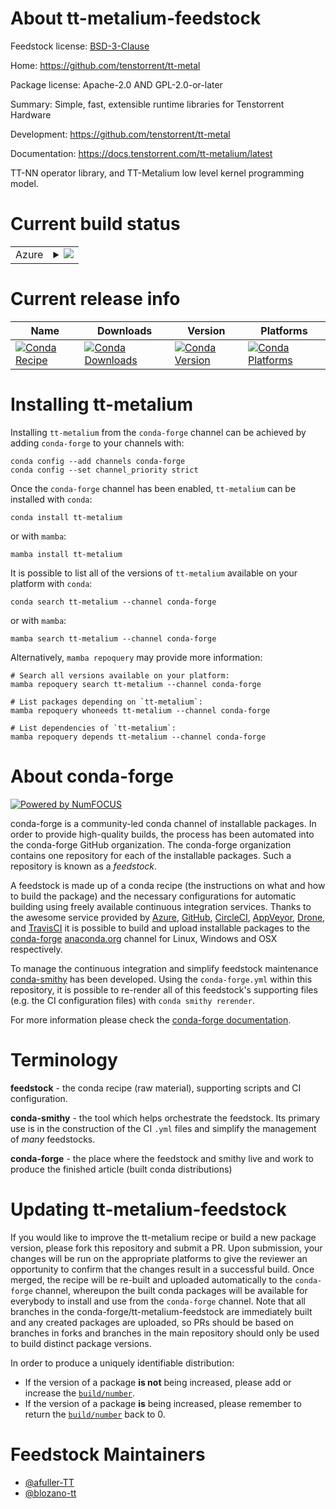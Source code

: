 About tt-metalium-feedstock
===========================

Feedstock license: [BSD-3-Clause](https://github.com/conda-forge/tt-metalium-feedstock/blob/main/LICENSE.txt)

Home: https://github.com/tenstorrent/tt-metal

Package license: Apache-2.0 AND GPL-2.0-or-later

Summary: Simple, fast, extensible runtime libraries for Tenstorrent Hardware

Development: https://github.com/tenstorrent/tt-metal

Documentation: https://docs.tenstorrent.com/tt-metalium/latest

TT-NN operator library, and TT-Metalium low level kernel programming model.


Current build status
====================


<table>
    
  <tr>
    <td>Azure</td>
    <td>
      <details>
        <summary>
          <a href="https://dev.azure.com/conda-forge/feedstock-builds/_build/latest?definitionId=24937&branchName=main">
            <img src="https://dev.azure.com/conda-forge/feedstock-builds/_apis/build/status/tt-metalium-feedstock?branchName=main">
          </a>
        </summary>
        <table>
          <thead><tr><th>Variant</th><th>Status</th></tr></thead>
          <tbody><tr>
              <td>linux_64_python3.10.____cpython</td>
              <td>
                <a href="https://dev.azure.com/conda-forge/feedstock-builds/_build/latest?definitionId=24937&branchName=main">
                  <img src="https://dev.azure.com/conda-forge/feedstock-builds/_apis/build/status/tt-metalium-feedstock?branchName=main&jobName=linux&configuration=linux%20linux_64_python3.10.____cpython" alt="variant">
                </a>
              </td>
            </tr>
          </tbody>
        </table>
      </details>
    </td>
  </tr>
</table>

Current release info
====================

| Name | Downloads | Version | Platforms |
| --- | --- | --- | --- |
| [![Conda Recipe](https://img.shields.io/badge/recipe-tt--metalium-green.svg)](https://anaconda.org/conda-forge/tt-metalium) | [![Conda Downloads](https://img.shields.io/conda/dn/conda-forge/tt-metalium.svg)](https://anaconda.org/conda-forge/tt-metalium) | [![Conda Version](https://img.shields.io/conda/vn/conda-forge/tt-metalium.svg)](https://anaconda.org/conda-forge/tt-metalium) | [![Conda Platforms](https://img.shields.io/conda/pn/conda-forge/tt-metalium.svg)](https://anaconda.org/conda-forge/tt-metalium) |

Installing tt-metalium
======================

Installing `tt-metalium` from the `conda-forge` channel can be achieved by adding `conda-forge` to your channels with:

```
conda config --add channels conda-forge
conda config --set channel_priority strict
```

Once the `conda-forge` channel has been enabled, `tt-metalium` can be installed with `conda`:

```
conda install tt-metalium
```

or with `mamba`:

```
mamba install tt-metalium
```

It is possible to list all of the versions of `tt-metalium` available on your platform with `conda`:

```
conda search tt-metalium --channel conda-forge
```

or with `mamba`:

```
mamba search tt-metalium --channel conda-forge
```

Alternatively, `mamba repoquery` may provide more information:

```
# Search all versions available on your platform:
mamba repoquery search tt-metalium --channel conda-forge

# List packages depending on `tt-metalium`:
mamba repoquery whoneeds tt-metalium --channel conda-forge

# List dependencies of `tt-metalium`:
mamba repoquery depends tt-metalium --channel conda-forge
```


About conda-forge
=================

[![Powered by
NumFOCUS](https://img.shields.io/badge/powered%20by-NumFOCUS-orange.svg?style=flat&colorA=E1523D&colorB=007D8A)](https://numfocus.org)

conda-forge is a community-led conda channel of installable packages.
In order to provide high-quality builds, the process has been automated into the
conda-forge GitHub organization. The conda-forge organization contains one repository
for each of the installable packages. Such a repository is known as a *feedstock*.

A feedstock is made up of a conda recipe (the instructions on what and how to build
the package) and the necessary configurations for automatic building using freely
available continuous integration services. Thanks to the awesome service provided by
[Azure](https://azure.microsoft.com/en-us/services/devops/), [GitHub](https://github.com/),
[CircleCI](https://circleci.com/), [AppVeyor](https://www.appveyor.com/),
[Drone](https://cloud.drone.io/welcome), and [TravisCI](https://travis-ci.com/)
it is possible to build and upload installable packages to the
[conda-forge](https://anaconda.org/conda-forge) [anaconda.org](https://anaconda.org/)
channel for Linux, Windows and OSX respectively.

To manage the continuous integration and simplify feedstock maintenance
[conda-smithy](https://github.com/conda-forge/conda-smithy) has been developed.
Using the ``conda-forge.yml`` within this repository, it is possible to re-render all of
this feedstock's supporting files (e.g. the CI configuration files) with ``conda smithy rerender``.

For more information please check the [conda-forge documentation](https://conda-forge.org/docs/).

Terminology
===========

**feedstock** - the conda recipe (raw material), supporting scripts and CI configuration.

**conda-smithy** - the tool which helps orchestrate the feedstock.
                   Its primary use is in the construction of the CI ``.yml`` files
                   and simplify the management of *many* feedstocks.

**conda-forge** - the place where the feedstock and smithy live and work to
                  produce the finished article (built conda distributions)


Updating tt-metalium-feedstock
==============================

If you would like to improve the tt-metalium recipe or build a new
package version, please fork this repository and submit a PR. Upon submission,
your changes will be run on the appropriate platforms to give the reviewer an
opportunity to confirm that the changes result in a successful build. Once
merged, the recipe will be re-built and uploaded automatically to the
`conda-forge` channel, whereupon the built conda packages will be available for
everybody to install and use from the `conda-forge` channel.
Note that all branches in the conda-forge/tt-metalium-feedstock are
immediately built and any created packages are uploaded, so PRs should be based
on branches in forks and branches in the main repository should only be used to
build distinct package versions.

In order to produce a uniquely identifiable distribution:
 * If the version of a package **is not** being increased, please add or increase
   the [``build/number``](https://docs.conda.io/projects/conda-build/en/latest/resources/define-metadata.html#build-number-and-string).
 * If the version of a package **is** being increased, please remember to return
   the [``build/number``](https://docs.conda.io/projects/conda-build/en/latest/resources/define-metadata.html#build-number-and-string)
   back to 0.

Feedstock Maintainers
=====================

* [@afuller-TT](https://github.com/afuller-TT/)
* [@blozano-tt](https://github.com/blozano-tt/)

